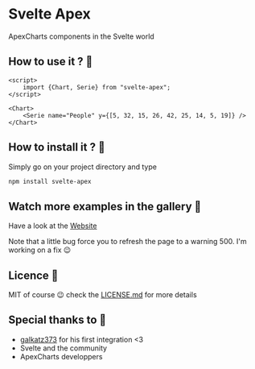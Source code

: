 # Svelte Apex

ApexCharts components in the Svelte world

## How to use it ? 🚀

```svelte
<script>
	import {Chart, Serie} from "svelte-apex";
</script>

<Chart>
	<Serie name="People" y={[5, 32, 15, 26, 42, 25, 14, 5, 19]} />
</Chart>
```

## How to install it ? 🔧

Simply go on your project directory and type

```bash
npm install svelte-apex
```

## Watch more examples in the gallery 🎉

Have a look at the [Website](https://svelte-apex-examples.vercel.app/)

Note that a little bug force you to refresh the page to a warning 500. I'm working on a fix 😉


## Licence 📄

MIT of course 😉 check the [LICENSE.md](LICENSE.md) for more details

## Special thanks to 🎁

* [galkatz373](https://github.com/galkatz373) for his first integration <3
* Svelte and the community
* ApexCharts developpers